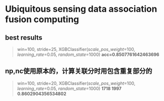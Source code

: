 # Ubiquitous sensing data association fusion computing

## best results

> win=100,  stride=25, XGBClassifier(*scale_pos_weight*=100, *learning_rate*=0.05, *random_state*=1000)
> **acc=0.8507761642463696**
> 

## np,nc使用原本的，计算关联分时用包含重复部分的

> win=100,  stride=20, XGBClassifier(*scale_pos_weight*=100, *learning_rate*=0.05, *random_state*=1000)
> **1718 1997 0.8602904356534802** 
